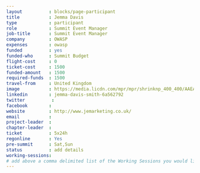 ```yaml
---
layout          : blocks/page-participant
title           : Jemma Davis
type            : participant
role            : Summit Event Manager
job-title       : Summit Event Manager
company         : OWASP
expenses        : owasp
funded          : yes
funded-who      : Summit Budget
flight-cost     : 0
ticket-cost     : 1500
funded-amount   : 1500
required-funds  : 1500
travel-from     : United Kingdom
image           : https://media.licdn.com/mpr/mpr/shrinknp_400_400/AAEAAQAAAAAAAALqAAAAJGU0MGY3ZmY5LTY5ZjktNDM2MC1iMzIxLWE4YWY5MjJiOTNiNA.jpg
linkedin        : jemma-davis-smith-6a562792
twitter          :
facebook        :
website         : http://www.jemarketing.co.uk/
email           :
project-leader  :
chapter-leader  :
ticket          : 5x24h
regonline       : Yes
pre-summit      : Sat,Sun
status          : add details
working-sessions:
# add above a comma delimited list of the Working Sessions you would like to attend (use the session's title)
---
```


<!-- put more details about participant here -->
